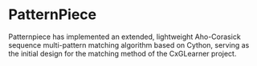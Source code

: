 # PatternPiece

Patternpiece has implemented an extended, lightweight Aho-Corasick sequence multi-pattern matching algorithm based on Cython, serving as the initial design for the matching method of the CxGLearner project.
